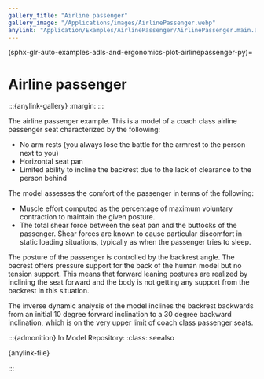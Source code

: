 ```yaml
---
gallery_title: "Airline passenger"
gallery_image: "/Applications/images/AirlinePassenger.webp"
anylink: "Application/Examples/AirlinePassenger/AirlinePassenger.main.any"
---
```


(sphx-glr-auto-examples-adls-and-ergonomics-plot-airlinepassenger-py)=

# Airline passenger

:::{anylink-gallery}
:margin:
:::


The airline passenger example. This is a model of a coach class airline passenger seat
characterized by the following:

- No arm rests (you always lose the battle for the armrest  to the person next to you)
- Horizontal seat pan
- Limited ability to incline the backrest due to the lack of clearance to the person behind


The model assesses the comfort of the passenger in terms of
the following:

- Muscle effort computed as the percentage of maximum
  voluntary contraction to maintain the given posture.
- The total shear force between the seat pan and the
  buttocks of the passenger. Shear forces are known to
  cause particular discomfort in static loading situations,
  typically as when the passenger tries to sleep.

The posture of the passenger is controlled by the backrest
angle. The bacrest offers pressure support for the back
of the human model but no tension support. This means that
forward leaning postures are realized by inclining the
seat forward and the body is not getting any support from
the backrest in this situation.

The inverse dynamic analysis of the model inclines the
backrest backwards from an initial 10 degree forward
inclination to a 30 degree backward inclination, which
is on the very upper limit of coach class passenger seats.


:::{admonition} In Model Repository:
:class: seealso

{anylink-file}` `

:::
